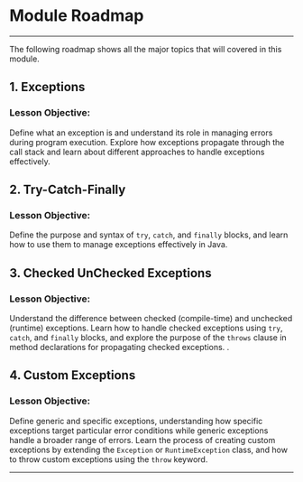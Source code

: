 # Module Roadmap

---

The following roadmap shows all the major topics that will covered in this module.

## **1. Exceptions**

### **Lesson Objective:**

Define what an exception is and understand its role in managing errors during program execution. Explore how exceptions propagate through the call stack and learn about different approaches to handle exceptions effectively.


## **2. Try-Catch-Finally**

### **Lesson Objective:**
 
Define the purpose and syntax of `try`, `catch`, and `finally` blocks, and learn how to use them to manage exceptions effectively in Java.


## **3. Checked UnChecked Exceptions**

### **Lesson Objective:**  

Understand the difference between checked (compile-time) and unchecked (runtime) exceptions. Learn how to handle checked exceptions using `try`, `catch`, and `finally` blocks, and explore the purpose of the `throws` clause in method declarations for propagating checked exceptions.
.

## **4. Custom Exceptions**

### **Lesson Objective:**  

Define generic and specific exceptions, understanding how specific exceptions target particular error conditions while generic exceptions handle a broader range of errors. Learn the process of creating custom exceptions by extending the `Exception` or `RuntimeException` class, and how to throw custom exceptions using the `throw` keyword.

---






